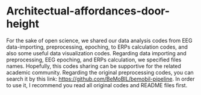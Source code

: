 # Architectual-affordances-door-height
For the sake of open science, we shared our data analysis codes from EEG data-importing, preprocessing, epoching, to ERPs calculation codes, and also some useful data visualization codes.
Regarding data importing and preprocessing, EEG epoching, and ERPs calculation, we specified files names.
Hopefully, this codes sharing can be supportive for the related academic community.
Regarding the original preprocessing codes, you can search it by this link: https://github.com/BeMoBIL/bemobil-pipeline. In order to use it, I recommend you read all original codes and README files first.
